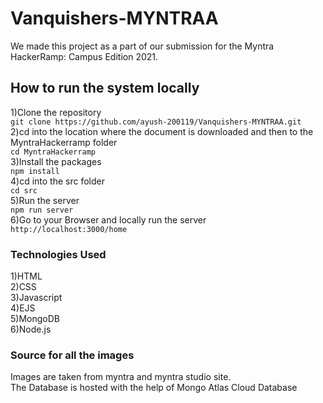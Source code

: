 # Vanquishers-MYNTRAA
We made this project as a part of our submission for the Myntra HackerRamp: Campus Edition 2021.

## How to run the system locally
1)Clone the repository  
`git clone https://github.com/ayush-200119/Vanquishers-MYNTRAA.git`   
2)cd into the location where the document is downloaded and then to the MyntraHackerramp folder   
`cd MyntraHackerramp`  
3)Install the packages  
`npm install`  
4)cd into the src folder  
`cd src`  
5)Run the server  
`npm run server`  
6)Go to your Browser and locally run the server    
`http://localhost:3000/home`  

### Technologies Used 
1)HTML  
2)CSS  
3)Javascript  
4)EJS  
5)MongoDB  
6)Node.js  

### Source for all the images
Images are taken from myntra and myntra studio site.  
The Database is hosted with the help of Mongo Atlas Cloud Database

